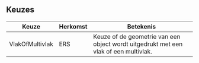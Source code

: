 ﻿## Keuzes
| **Keuze** | **Herkomst** | **Betekenis** |
| ---- | ---- | --- |
|VlakOfMultivlak|ERS|Keuze of de geometrie van een object wordt uitgedrukt met een vlak of een multivlak. |
